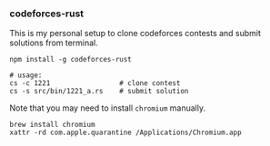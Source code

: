 ### codeforces-rust

This is my personal setup to clone codeforces contests and submit solutions from terminal.

```
npm install -g codeforces-rust

# usage:
cs -c 1221                 # clone contest
cs -s src/bin/1221_a.rs    # submit solution
```

Note that you may need to install `chromium` manually.
```
brew install chromium
xattr -rd com.apple.quarantine /Applications/Chromium.app
```
